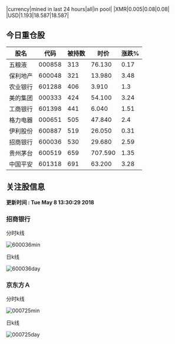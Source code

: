 |currency|mined in last 24 hours|all|in pool|
|XMR|0.005|0.08|0.08|
|USD|1.193|18.587|18.587|

## 今日重仓股 

|股名|代码|被持数|时价|涨跌%|
|---|---|---|---|---|
|五粮液|000858|313|76.130|0.17|
|保利地产|600048|321|13.980|3.48|
|农业银行|601288|406|3.910|1.3|
|美的集团|000333|424|54.100|3.24|
|工商银行|601398|441|6.040|1.51|
|格力电器|000651|505|47.840|2.4|
|伊利股份|600887|519|26.050|0.31|
|招商银行|600036|530|29.680|2.59|
|贵州茅台|600519|659|707.590|1.35|
|中国平安|601318|691|63.200|3.28|

## 关注股信息
**更新时间 : Tue May  8 13:30:29 2018**
### 招商银行 
分时k线

![600036min](http://image.sinajs.cn/newchart/min/n/sh600036.gif)

日k线

![600036day](http://image.sinajs.cn/newchart/daily/n/sh600036.gif)

### 京东方Ａ 
分时k线

![000725min](http://image.sinajs.cn/newchart/min/n/sz000725.gif)

日k线

![000725day](http://image.sinajs.cn/newchart/daily/n/sz000725.gif)
